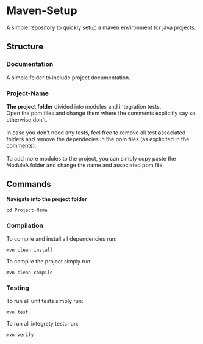 # Maven-Setup
A simple repository to quickly setup a maven environment for java projects.

## Structure

### Documentation
A simple folder to include project documentation.

### Project-Name
**The project folder** divided into modules and integration tests. \
Open the pom files and change them where the comments explicitly say so, otherwise don't. \
\
In case you don't need any tests, feel free to remove all test associated folders and remove the dependecies in the pom files (as explicited in the comments). \
\
To add more modules to the project, you can simply copy paste the ModuleA folder and change the name and associated pom file.

## Commands
**Navigate into the project folder**
```
cd Project-Name
```

### Compilation
To compile and install all dependencies run:
```
mvn clean install
```

To compile the project simply run:
```
mvn clean compile
```

### Testing

To run all unit tests simply run:
```
mvn test
```

To run all integrety tests run:
```
mvn verify
```